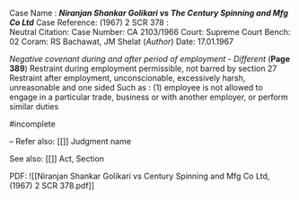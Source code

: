 Case Name : ***Niranjan Shankar Golikari vs The Century Spinning and Mfg Co Ltd***
Case Reference: (1967) 2 SCR 378 :  
Neutral Citation:
Case Number: CA 2103/1966
Court: Supreme Court
Bench: 02
Coram: RS Bachawat, JM Shelat (*Author*)
Date: 17.01.1967

*Negative covenant during and after period of employment - Different* (**Page 389**)
	Restraint during employment permissible, not barred by section 27
	Restraint after employment, unconscionable, excessively harsh, unreasonable and one sided
		Such as : (1) employee is not allowed to engage in a particular trade, business or with another employer, or perform similar duties

#incomplete 

–
Refer also:
[[]]
Judgment name

See also:
[[]] 
Act, Section

PDF:
![[Niranjan Shankar Golikari vs Century Spinning and Mfg Co Ltd, (1967) 2 SCR 378.pdf]]